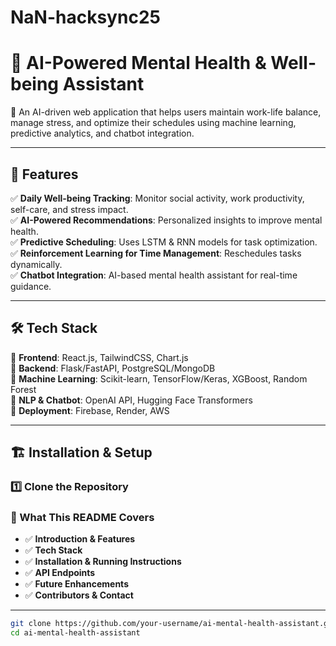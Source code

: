 # NaN-hacksync25
# 🧠 AI-Powered Mental Health & Well-being Assistant

🚀 An AI-driven web application that helps users maintain work-life balance, manage stress, and optimize their schedules using machine learning, predictive analytics, and chatbot integration.

---

## 🌟 Features
✅ **Daily Well-being Tracking**: Monitor social activity, work productivity, self-care, and stress impact.  
✅ **AI-Powered Recommendations**: Personalized insights to improve mental health.  
✅ **Predictive Scheduling**: Uses LSTM & RNN models for task optimization.  
✅ **Reinforcement Learning for Time Management**: Reschedules tasks dynamically.  
✅ **Chatbot Integration**: AI-based mental health assistant for real-time guidance.  

---

## 🛠️ Tech Stack
🔹 **Frontend**: React.js, TailwindCSS, Chart.js  
🔹 **Backend**: Flask/FastAPI, PostgreSQL/MongoDB  
🔹 **Machine Learning**: Scikit-learn, TensorFlow/Keras, XGBoost, Random Forest  
🔹 **NLP & Chatbot**: OpenAI API, Hugging Face Transformers  
🔹 **Deployment**: Firebase, Render, AWS  

---

## 🏗️ Installation & Setup

### **1️⃣ Clone the Repository**

### **📌 What This README Covers**
- ✅ **Introduction & Features**
- ✅ **Tech Stack**
- ✅ **Installation & Running Instructions**
- ✅ **API Endpoints**
- ✅ **Future Enhancements**
- ✅ **Contributors & Contact**

---

```sh
git clone https://github.com/your-username/ai-mental-health-assistant.git
cd ai-mental-health-assistant
